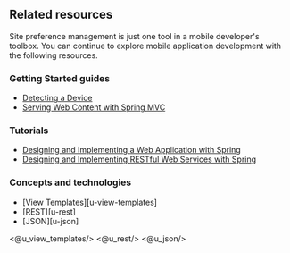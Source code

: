## Related resources

Site preference management is just one tool in a mobile developer's toolbox. You can continue to explore mobile application development with the following resources.

### Getting Started guides

* [Detecting a Device][gs-device-detection]
* [Serving Web Content with Spring MVC][gs-serving-web-content]

[gs-device-detection]: /guides/gs/device-detection/
[gs-serving-web-content]: /guides/gs/serving-web-content/

### Tutorials

* [Designing and Implementing a Web Application with Spring][tut-web]
* [Designing and Implementing RESTful Web Services with Spring][tut-rest]

[tut-web]: /guides/tutorials/web
[tut-rest]: /guides/tutorials/rest

### Concepts and technologies

* [View Templates][u-view-templates]
* [REST][u-rest]
* [JSON][u-json]

<@u_view_templates/>
<@u_rest/>
<@u_json/>
 